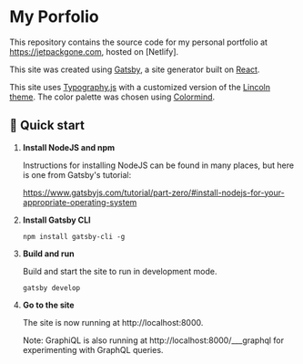 # My Porfolio

This repository contains the source code for my personal portfolio at https://jetpackgone.com, hosted on [Netlify].

This site was created using [Gatsby](https://www.gatsbyjs.com/), a site generator built on [React](https://reactjs.org/).

This site uses [Typography.js](https://github.com/kyleamathews/typography.js/) with a customized version of the [Lincoln theme](https://github.com/KyleAMathews/typography.js/tree/master/packages/typography-theme-lincoln). The color palette was chosen using [Colormind](http://colormind.io/).

## 🚀 Quick start

1. **Install NodeJS and npm**

    Instructions for installing NodeJS can be found in many places, but here is one from Gatsby's tutorial:

    https://www.gatsbyjs.com/tutorial/part-zero/#install-nodejs-for-your-appropriate-operating-system

1.  **Install Gatsby CLI**

    ```shell
    npm install gatsby-cli -g
    ```

1.  **Build and run**

    Build and start the site to run in development mode.

    ```shell
    gatsby develop
    ```

1.  **Go to the site**

    The site is now running at http://localhost:8000.

    Note: GraphiQL is also running at http://localhost:8000/___graphql for experimenting with GraphQL queries.
